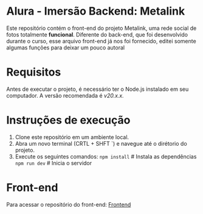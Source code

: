 # Alura - Imersão Backend: Metalink
Este repositório contém o front-end do projeto Metalink, uma rede social de fotos totalmente **funcional**. Diferente do back-end, que foi desenvolvido durante o curso, esse arquivo front-end já nos foi fornecido, editei somente algumas funções para deixar um pouco autoral
# Requisitos
Antes de executar o projeto, é necessário ter o Node.js instalado em seu computador. A versão recomendada é *v20.x.x.*
# Instruções de execução
1. Clone este repositório em um ambiente local.
2. Abra um novo terminal (CRTL + SHFT `) e navegue até o dirétorio do projeto.
3. Execute os seguintes comandos:
`npm install`  # Instala as dependências
`npm run dev`  # Inicia o servidor
# Front-end
Para acessar o repositório do front-end:
[Frontend](https://github.com/AlcidesjNeto/Metalink-backend)
